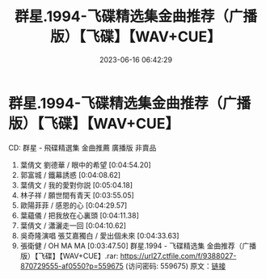 ﻿---
title: 群星.1994-飞碟精选集金曲推荐（广播版）【飞碟】【WAV+CUE】
date: 2023-06-16 06:42:29
categories: WAV车载音乐、镜像
tags: 华语中文
---
# 群星.1994-飞碟精选集金曲推荐（广播版）【飞碟】【WAV+CUE】

CD: 群星 - 飛碟精選集 金曲推薦 廣播版 非賣品
01. 葉倩文 劉德華 / 眼中的希望 [0:04:54.20]
02. 郭富城 / 鐵幕誘惑 [0:04:08.62]
03. 葉倩文 / 我的愛對你説 [0:05:04.18]
04. 林子祥 / 願世間有青天 [0:03:55.05]
05. 歐陽菲菲 / 感恩的心 [0:04:29.57]
06. 葉蘊儀 / 把我放在心裏頭 [0:04:11.38]
07. 葉倩文 / 瀟灑走一回 [0:04:10.62]
08. 吳奇隆演唱 張艾嘉獨白 / 愛出個未來 [0:04:33.63]
09. 張衛健 / OH MA MA [0:03:47.50]
群星.1994 - 飞碟精选集 金曲推荐（广播版）【飞碟】【WAV+CUE】.rar: https://url27.ctfile.com/f/9388027-870729555-af0550?p=559675
(访问密码: 559675)
原文：[链接](https://blog.sina.com.cn/s/blog_1647c7e76010312cy.html)